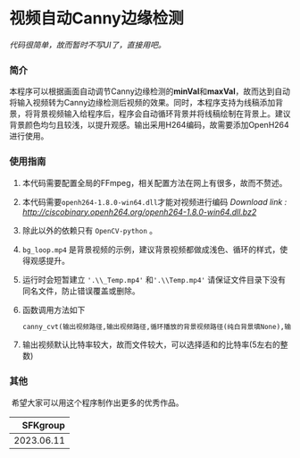 # 视频自动Canny边缘检测

*代码很简单，故而暂时不写UI了，直接用吧。*

### 简介

​    本程序可以根据画面自动调节Canny边缘检测的**minVal**和**maxVal**，故而达到自动将输入视频转为Canny边缘检测后视频的效果。同时，本程序支持为线稿添加背景，将背景视频输入给程序后，程序会自动循环背景并将线稿绘制在背景上。建议背景颜色均匀且较浅，以提升观感。输出采用H264编码，故需要添加OpenH264进行使用。

### 使用指南

1. 本代码需要配置全局的FFmpeg，相关配置方法在网上有很多，故而不赘述。

2. 本代码需要`openh264-1.8.0-win64.dll`才能对视频进行编码 *Download link : http://ciscobinary.openh264.org/openh264-1.8.0-win64.dll.bz2*

3. 除此以外的依赖只有 `OpenCV-python` 。

4. `bg_loop.mp4` 是背景视频的示例，建议背景视频都做成浅色、循环的样式，使得观感提升。

5. 运行时会短暂建立 `'.\\_Temp.mp4'` 和`'.\\Temp.mp4'` 请保证文件目录下没有同名文件，防止错误覆盖或删除。

6. 函数调用方法如下

   ```python
   canny_cvt(输出视频路径,输出视频路径,循环播放的背景视频路径(纯白背景填None),输出视频比特率(以M为单位,不更改比特率填None))
   ```

7. 输出视频默认比特率较大，故而文件较大，可以选择适和的比特率(5左右的整数)

### 其他

​    希望大家可以用这个程序制作出更多的优秀作品。


|   SFKgroup |
| ---------: |
| 2023.06.11 |

